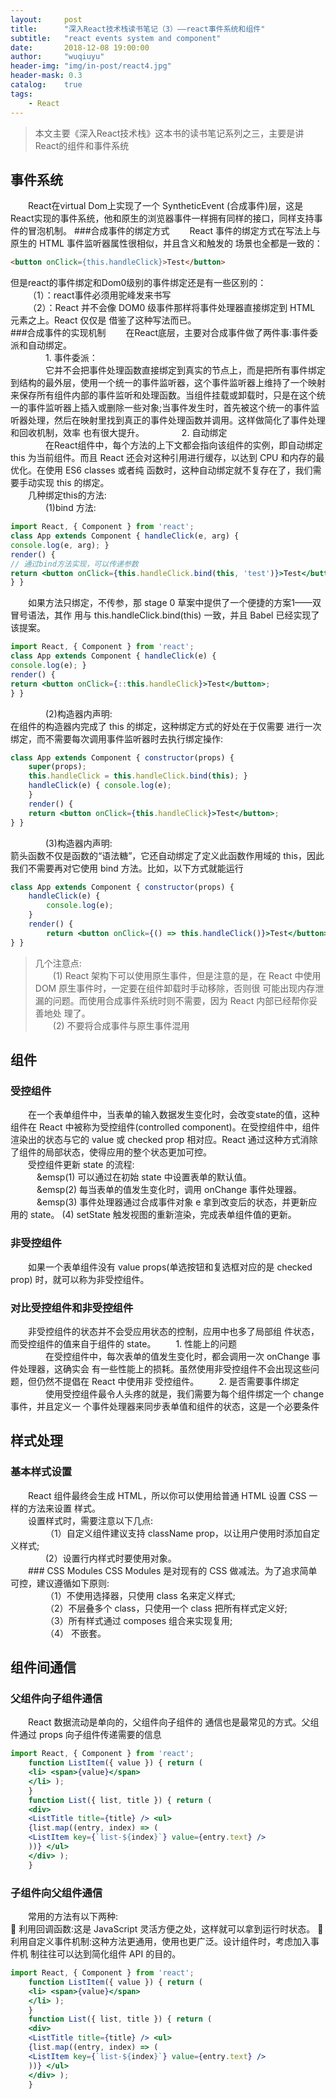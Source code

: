 ```yaml
---
layout:     post
title:      "深入React技术栈读书笔记（3）——react事件系统和组件"
subtitle:   "react events system and component"
date:       2018-12-08 19:00:00
author:     "wuqiuyu"
header-img: "img/in-post/react4.jpg"
header-mask: 0.3
catalog:    true
tags:
    - React
---
```



>本文主要《深入React技术栈》这本书的读书笔记系列之三，主要是讲React的组件和事件系统<br>


## 事件系统
&emsp;&emsp;React在virtual Dom上实现了一个 SyntheticEvent (合成事件)层，这是React实现的事件系统，他和原生的浏览器事件一样拥有同样的接口，同样支持事件的冒泡机制。
###合成事件的绑定方式
&emsp;&emsp;React 事件的绑定方式在写法上与原生的 HTML 事件监听器属性很相似，并且含义和触发的 场景也全都是一致的：</br>
```html
<button onClick={this.handleClick}>Test</button>
```
但是react的事件绑定和Dom0级别的事件绑定还是有一些区别的：</br>
&emsp;&emsp;（1）：react事件必须用驼峰发来书写</br>
 &emsp;&emsp;（2）：React 并不会像 DOM0 级事件那样将事件处理器直接绑定到 HTML 元素之上。React 仅仅是 借鉴了这种写法而已。</br>
###合成事件的实现机制
&emsp;&emsp;在React底层，主要对合成事件做了两件事:事件委派和自动绑定。</br>
&emsp;&emsp;&emsp;&emsp;1. 事件委派：</br>
&emsp;&emsp;&emsp;&emsp;它并不会把事件处理函数直接绑定到真实的节点上，而是把所有事件绑定到结构的最外层，使用一个统一的事件监听器，这个事件监听器上维持了一个映射来保存所有组件内部的事件监听和处理函数。当组件挂载或卸载时，只是在这个统一的事件监听器上插入或删除一些对象;当事件发生时，首先被这个统一的事件监听器处理，然后在映射里找到真正的事件处理函数并调用。这样做简化了事件处理和回收机制，效率 也有很大提升。
&emsp;&emsp;&emsp;&emsp;2. 自动绑定</br>
&emsp;&emsp;&emsp;&emsp;在React组件中，每个方法的上下文都会指向该组件的实例，即自动绑定 this 为当前组件。而且 React 还会对这种引用进行缓存，以达到 CPU 和内存的最优化。在使用 ES6 classes 或者纯 函数时，这种自动绑定就不复存在了，我们需要手动实现 this 的绑定。</br>
&emsp;&emsp;几种绑定this的方法:</br>
&emsp;&emsp;&emsp;&emsp;(1)bind 方法:<br/>
```jsx
import React, { Component } from 'react';
class App extends Component { handleClick(e, arg) {
console.log(e, arg); }
render() {
// 通过bind方法实现，可以传递参数
return <button onClick={this.handleClick.bind(this, 'test')}>Test</button>;
} }
```
&emsp;&emsp;如果方法只绑定，不传参，那 stage 0 草案中提供了一个便捷的方案1——双冒号语法，其作 用与 this.handleClick.bind(this) 一致，并且 Babel 已经实现了该提案。</br>
```jsx
import React, { Component } from 'react';
class App extends Component { handleClick(e) {
console.log(e); }
render() {
return <button onClick={::this.handleClick}>Test</button>;
} }
```
&emsp;&emsp;&emsp;&emsp;(2)构造器内声明:<br/>
在组件的构造器内完成了 this 的绑定，这种绑定方式的好处在于仅需要 进行一次绑定，而不需要每次调用事件监听器时去执行绑定操作:
```jsx
class App extends Component { constructor(props) {
    super(props);
    this.handleClick = this.handleClick.bind(this); }
    handleClick(e) { console.log(e);
    }
    render() {
    return <button onClick={this.handleClick}>Test</button>;
} }
```
&emsp;&emsp;&emsp;&emsp;(3)构造器内声明:<br/>
箭头函数不仅是函数的“语法糖”，它还自动绑定了定义此函数作用域的 this，因此我们不需要再对它使用 bind 方法。比如，以下方式就能运行
```jsx
class App extends Component { constructor(props) {
    handleClick(e) {
        console.log(e); 
    }
    render() {
        return <button onClick={() => this.handleClick()}>Test</button>
} }
```
>几个注意点:<br>
&emsp;&emsp;(1) React 架构下可以使用原生事件，但是注意的是，在 React 中使用 DOM 原生事件时，一定要在组件卸载时手动移除，否则很 可能出现内存泄漏的问题。而使用合成事件系统时则不需要，因为 React 内部已经帮你妥善地处 理了。</br>
&emsp;&emsp;(2) 不要将合成事件与原生事件混用</br>

## 组件
### 受控组件
&emsp;&emsp;在一个表单组件中，当表单的输入数据发生变化时，会改变state的值，这种组件在 React 中被称为受控组件(controlled component)。在受控组件中，组件渲染出的状态与它的 value 或 checked prop 相对应。React 通过这种方式消除了组件的局部状态，使得应用的整个状态更加可控。</br>
&emsp;&emsp;受控组件更新 state 的流程:</br>
&emsp;&emsp;&emsp;&emsp(1) 可以通过在初始 state 中设置表单的默认值。</br>
&emsp;&emsp;&emsp;&emsp(2) 每当表单的值发生变化时，调用 onChange 事件处理器。</br>
&emsp;&emsp;&emsp;&emsp(3) 事件处理器通过合成事件对象 e 拿到改变后的状态，并更新应用的 state。 (4) setState 触发视图的重新渲染，完成表单组件值的更新。</br>

### 非受控组件
&emsp;&emsp;如果一个表单组件没有 value props(单选按钮和复选框对应的是 checked prop) 时，就可以称为非受控组件。
### 对比受控组件和非受控组件
&emsp;&emsp;非受控组件的状态并不会受应用状态的控制，应用中也多了局部组 件状态，而受控组件的值来自于组件的 state。
&emsp;&emsp;1. 性能上的问题</br>
&emsp;&emsp;&emsp;&emsp;在受控组件中，每次表单的值发生变化时，都会调用一次 onChange 事件处理器，这确实会 有一些性能上的损耗。虽然使用非受控组件不会出现这些问题，但仍然不提倡在 React 中使用非 受控组件。
&emsp;&emsp;2. 是否需要事件绑定</br>
&emsp;&emsp;&emsp;&emsp;使用受控组件最令人头疼的就是，我们需要为每个组件绑定一个 change 事件，并且定义一 个事件处理器来同步表单值和组件的状态，这是一个必要条件
## 样式处理
### 基本样式设置
&emsp;&emsp;React 组件最终会生成 HTML，所以你可以使用给普通 HTML 设置 CSS 一样的方法来设置 样式。<br/>
&emsp;&emsp;设置样式时，需要注意以下几点:<br/>
&emsp;&emsp;&emsp;&emsp;（1）自定义组件建议支持 className prop，以让用户使用时添加自定义样式;<br/>
&emsp;&emsp;&emsp;&emsp;(2）设置行内样式时要使用对象。<br/>
&emsp;&emsp;### CSS Modules
CSS Modules 是对现有的 CSS 做减法。为了追求简单可控，建议遵循如下原则:<br/>
&emsp;&emsp;&emsp;&emsp;（1）不使用选择器，只使用 class 名来定义样式;<br/>
&emsp;&emsp;&emsp;&emsp;（2）不层叠多个 class，只使用一个 class 把所有样式定义好; <br/>
&emsp;&emsp;&emsp;&emsp;（3）所有样式通过 composes 组合来实现复用;<br/>
&emsp;&emsp;&emsp;&emsp;（4） 不嵌套。<br/>
## 组件间通信
### 父组件向子组件通信
&emsp;&emsp;React 数据流动是单向的，父组件向子组件的 通信也是最常见的方式。父组件通过 props 向子组件传递需要的信息
```jsx
import React, { Component } from 'react';
    function ListItem({ value }) { return (
    <li> <span>{value}</span>
    </li> );
    }
    function List({ list, title }) { return (
    <div>
    <ListTitle title={title} /> <ul>
    {list.map((entry, index) => (
    <ListItem key={`list-${index}`} value={entry.text} />
    ))} </ul>
    </div> );
    }
```
### 子组件向父组件通信
&emsp;&emsp;常用的方法有以下两种:<br/>
 利用回调函数:这是 JavaScript 灵活方便之处，这样就可以拿到运行时状态。
 利用自定义事件机制:这种方法更通用，使用也更广泛。设计组件时，考虑加入事件机
制往往可以达到简化组件 API 的目的。
```jsx
import React, { Component } from 'react';
    function ListItem({ value }) { return (
    <li> <span>{value}</span>
    </li> );
    }
    function List({ list, title }) { return (
    <div>
    <ListTitle title={title} /> <ul>
    {list.map((entry, index) => (
    <ListItem key={`list-${index}`} value={entry.text} />
    ))} </ul>
    </div> );
    }
```




